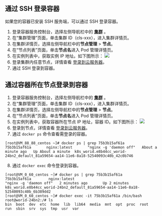 ## 通过 SSH 登录容器
如果您的容器已安装 SSH 服务端，可以通过 SSH 登录容器。
1. 登录容器服务控制台，选择左侧导航栏中的 **[集群](https://console.cloud.tencent.com/tke2/cluster)** 。
2. 在“集群管理”页面，单击集群 ID（cls-xxx），进入集群详情页。
3. 在集群详情页，选择左侧导航栏中的**节点管理** > **节点**。
4. 在“节点列表”页面，单击**节点名**进入 Pod 管理详情页。
5. 在实例列表中，获取实例 IP 地址。如下图所示：
![](https://main.qcloudimg.com/raw/15a173b8b8f7361bc513ba6775b27476.png)
6. 登录集群内任意节点，详情查看 [登录到云服务器](https://www.tencentcloud.com/document/product/213/5436)。
7. 通过 SSH 登录到容器。

## 通过容器所在节点登录到容器
1. 登录容器服务控制台，选择左侧导航栏中的 **[集群](https://console.cloud.tencent.com/tke2/cluster)** 。
2. 在“集群管理”页面，单击集群 ID（cls-xxx），进入集群详情页。
3. 在集群详情页，选择左侧导航栏中的**节点管理** > **节点**。
4. 在“节点列表”页面，单击**节点名**进入 Pod 管理详情页。
5. 在实例列表中，获取容器所在节点 IP 地址，容器 ID。如下图所示：
![](https://main.qcloudimg.com/raw/315aa6adafe081824c86d827b128dbe6.png)
6. 登录到节点，详情查看 [登录到云服务器](https://www.tencentcloud.com/document/product/213/5436)。
7. 通过 `docker ps` 命令查看需登录的容器。
```shell
[root@VM_88_88_centos ~]# docker ps | grep 75b3b15af61a  
75b3b15af61a       nginx:latest       "nginx -g 'daemon off"   About a minute ago   Up About a minute  k8s_worid.e8b44cc_worid-24bn2_default_81a59654-aa14-11e6-8a18-52540093c40b_42c0b746
```
8. 通过 `docker exec` 命令登录到容器。
```shell
[root@VM_0_60_centos ~]# docker ps | grep 75b3b15af61a
75b3b15af61a        nginx:latest                                 "nginx -g 'daemon off"   2 minutes ago       Up 2 minutes                            k8s_worid.e8b44cc_worid-24bn2_default_81a59654-aa14-11e6-8a18-52540093c40b_6b389dd2
[root@VM_0_60_centos ~]# docker exec -it 75b3b15af61a /bin/bash
root@worid-24bn2:/# ls
bin  boot  dev	etc  home  lib	lib64  media  mnt  opt	proc  root  run  sbin  srv  sys  tmp  usr  var
```



